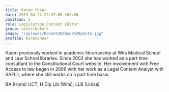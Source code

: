 ```yaml
---
title: Karen Shear
date: 2019-04-22 22:37:00 +02:00
position: 5
role: Legislation Content Editor
group: contributors
image: "/uploads/Karen%20Shear%20photo.jpg"
profile: karenshear
---
```


Karen previously worked in academic librarianship at Wits Medical School and Law School libraries. Since 2002 she has worked as a part time consultant to the Constitutional Court website. Her involvement with Free Access to law began in 2006 with her work as a Legal Content Analyst with SAFLII, where she still works on a part time basis.

BA (Hons) UCT, H Dip Lib (Wits), LLB (Unisa)